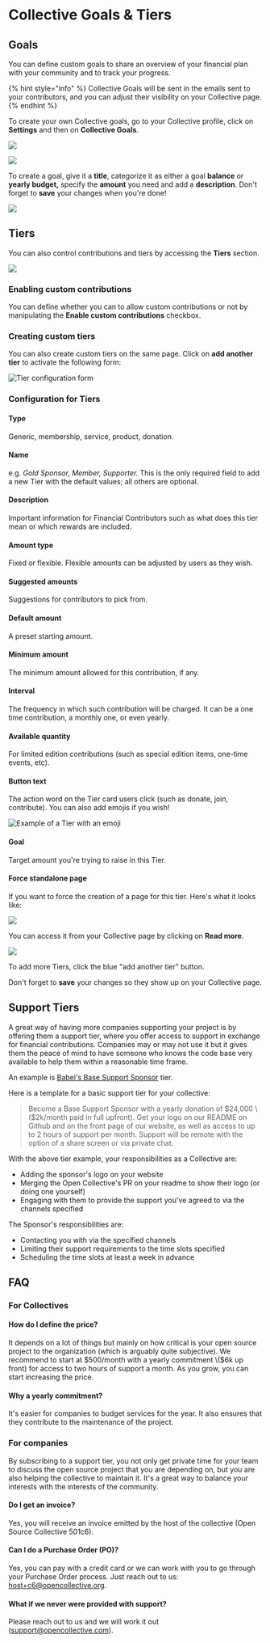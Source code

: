 # Collective Goals & Tiers

## Goals

You can define custom goals to share an overview of your financial plan with your community and to track your progress.

{% hint style="info" %}
Collective Goals will be sent in the emails sent to your contributors, and you can adjust their visibility on your Collective page.
{% endhint %}

To create your own Collective goals, go to your Collective profile, click on **Settings** and then on **Collective Goals**.

![](../.gitbook/assets/collectives_collective-goals-and-tiers_collective-profile-settings_2020-08-12.png)

![](../.gitbook/assets/collectives_collective-goals-and-tiers_collective-goals-settings_2020-08-12.png)

To create a goal, give it a **title**, categorize it as either a goal **balance** or **yearly budget,** specify the **amount** you need and add a **description**. Don't forget to **save** your changes when you're done!

![](../.gitbook/assets/collectives_collective-goals-and-tiers_collective-goal-customization_2020-08-12.png)

## Tiers

You can also control contributions and tiers by accessing the **Tiers** section.

![](../.gitbook/assets/collectives_collective-goals-and-tiers_collective-tiers-settings_2020-08-12.png)

### Enabling custom contributions

You can define whether you can to allow custom contributions or not by manipulating the **Enable custom contributions** checkbox.

### Creating custom tiers

You can also create custom tiers on the same page. Click on **add another tier** to activate the following form:

![Tier configuration form](../.gitbook/assets/image%20%281%29.png)

### Configuration for Tiers

#### **Type**

Generic, membership, service, product, donation.

#### **Name**

e.g. _Gold Sponsor, Member, Supporter._ This is the only required field to add a new Tier with the default values; all others are optional.

#### **Description**

Important information for Financial Contributors such as what does this tier mean or which rewards are included.

#### **Amount type**

Fixed or flexible. Flexible amounts can be adjusted by users as they wish.

#### **Suggested amounts**

Suggestions for contributors to pick from.

#### **Default amount**

A preset starting amount.

#### **Minimum amount**

The minimum amount allowed for this contribution, if any.

#### **Interval**

The frequency in which such contribution will be charged. It can be a one time contribution, a monthly one, or even yearly.

#### **Available quantity**

For limited edition contributions \(such as special edition items, one-time events, etc\).

#### **Button text**

The action word on the Tier card users click \(such as donate, join, contribute\). You can also add emojis if you wish!

![Example of a Tier with an emoji](../.gitbook/assets/collectives_tiers-and-goals_tiers-emoji-button.png)

#### **Goal**

Target amount you're trying to raise in this Tier.

#### **Force standalone page**

If you want to force the creation of a page for this tier. Here's what it looks like:

![](../.gitbook/assets/collectives_tiers-and-goals_tiers-standalone-page.png)

You can access it from your Collective page by clicking on **Read more**.

![](../.gitbook/assets/collectives_tiers-and-goals_tiers-read-more.png)

To add more Tiers, click the blue "add another tier" button.

Don't forget to **save** your changes so they show up on your Collective page.

## Support Tiers

A great way of having more companies supporting your project is by offering them a support tier, where you offer access to support in exchange for financial contributions. Companies may or may not use it but it gives them the peace of mind to have someone who knows the code base very available to help them within a reasonable time frame.

An example is [Babel's Base Support Sponsor](https://opencollective.com/babel#contribute) tier.

Here is a template for a basic support tier for your collective:

> Become a Base Support Sponsor with a yearly donation of $24,000 \($2k/month paid in full upfront\). Get your logo on our README on Github and on the front page of our website, as well as access to up to 2 hours of support per month. Support will be remote with the option of a share screen or via private chat.

With the above tier example, your responsibilities as a Collective are:

* Adding the sponsor's logo on your website
* Merging the Open Collective's PR on your readme to show their logo \(or doing one yourself\)
* Engaging with them to provide the support you've agreed to via the channels specified

The Sponsor's responsibilities are:

* Contacting you with via the specified channels 
* Limiting their support requirements to the time slots specified
* Scheduling the time slots at least a week in advance

## FAQ

### For Collectives

#### How do I define the price?

It depends on a lot of things but mainly on how critical is your open source project to the organization \(which is arguably quite subjective\). We recommend to start at $500/month with a yearly commitment \($6k up front\) for access to two hours of support a month. As you grow, you can start increasing the price.

#### Why a yearly commitment?

It's easier for companies to budget services for the year. It also ensures that they contribute to the maintenance of the project.

### For companies

By subscribing to a support tier, you not only get private time for your team to discuss the open source project that you are depending on, but you are also helping the collective to maintain it. It's a great way to balance your interests with the interests of the community.

#### Do I get an invoice?

Yes, you will receive an invoice emitted by the host of the collective \(Open Source Collective 501c6\).

#### Can I do a Purchase Order \(PO\)?

Yes, you can pay with a credit card or we can work with you to go through your Purchase Order process. Just reach out to us: host+c6@opencollective.org.

#### What if we never were provided with support?

Please reach out to us and we will work it out \(support@opencollective.com\).

